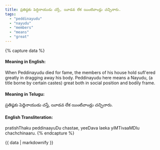```yaml
---
title: ప్రతిష్ఠకు పెద్దినాయుడు చస్తే, యీడవ లేక యింటివాండ్లు చచ్చినారు.
tags:
  - "peddinayudu"
  - "nayudu"
  - "members"
  - "means"
  - "great"
---
```


{% capture data %}
#### Meaning in English:
When Peddinayudu died for fame, the members of his house hold sufl'ered greatly in dragging away his body.
Peddinayudu here means a Nayudu, (a title borne by certain castes) great both in social position and bodily frame.

#### Meaning in Telugu:
ప్రతిష్ఠకు పెద్దినాయుడు చస్తే, యీడవ లేక యింటివాండ్లు చచ్చినారు.

#### English Transliteration:
pratishThaku peddinaayuDu chastae, yeeDava laeka yiMTivaaMDlu chachchinaaru.
{% endcapture %}

<div class="notice">{{ data | markdownify }}</div>

